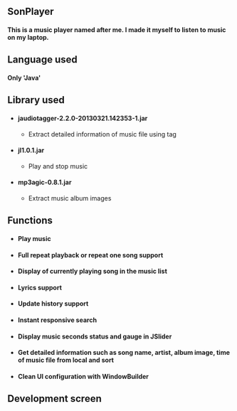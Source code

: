 ## SonPlayer
#### This is a music player named after me. I made it myself to listen to music on my laptop.
## Language used
#### Only 'Java'
## Library used
* #### jaudiotagger-2.2.0-20130321.142353-1.jar
  - Extract detailed information of music file using tag
* #### jl1.0.1.jar
  - Play and stop music
* #### mp3agic-0.8.1.jar
  - Extract music album images
## Functions
* #### Play music
* #### Full repeat playback or repeat one song support
* #### Display of currently playing song in the music list
* #### Lyrics support
* #### Update history support
* #### Instant responsive search
* #### Display music seconds status and gauge in JSlider
* #### Get detailed information such as song name, artist, album image, time of music file from local and sort
* #### Clean UI configuration with WindowBuilder
## Development screen
